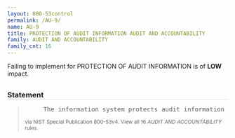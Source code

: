 ```yaml
---
layout: 800-53control
permalink: /AU-9/
name: AU-9
title: PROTECTION OF AUDIT INFORMATION AUDIT AND ACCOUNTABILITY
family: AUDIT AND ACCOUNTABILITY
family_cnt: 16
---
```

<p class="text-info">Failing to implement for PROTECTION OF AUDIT INFORMATION is of <b>LOW</b> impact.</p>

<h3 style="border-bottom:1px solid #ddd;margin:30px 0 8px 0;">Statement</h3>
<blockquote>
<pre>     The information system protects audit information and audit tools from unauthorized access, modification, and deletion. 
</pre>
<p><small>via NIST Special Publication 800-53v4. View all 16 <i>AUDIT AND ACCOUNTABILITY</i> rules. <a href="/cce/ssg/group/$Group_id"><span class="glyphicon glyphicon-link"></span></a> </small></p>
</blockquote>

